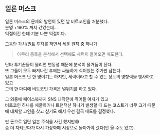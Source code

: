 ## 일론 머스크

일론 머스크의 문제의 발언이 있던 날 비트코인을 처분했다.  
분명 +160% 까지 갔었는데...  
익절이긴 한데 기분 나쁜 익절이다.  

그동안 가치/퀀트 투자를 하면서 세운 원칙 중 하나가

> 아무리 종목을 분석해서 선택해도 세력이 들어오면 매도한다.  

단타 투기꾼들이 몰리면 변동성 때문에 분석이 물거품이 된다.  
또 그들이 모두 빠져나간 후에는 싸늘하게 식어있는 주가만 남는다.  
일론 머스크 단 한 명이기는 하지만, 세력이라고 할 수 있는 정도의 영향력을 행사하고 있고  
그의 한 마디에 비트코인 가격은 널뛰기를 하고 있다.  

그 와중에 페이스북까지 SNS 대작전에 뛰어들 여지가 있고  
비트코인 하나를 채굴하거나 트랜잭션 하나가 발생할 때 드는 코스트가 너무 크기 때문에 대체할 코인을 찾고 싶기도 해서 우선 결국 매도를 결정했다.  

판 돈으로 일단 일본 주식을 사긴 했지만😅  
좀 더 지켜보다가 다시 가상화폐 시장으로 돌아가야 겠다(안 올 수도 있고).
